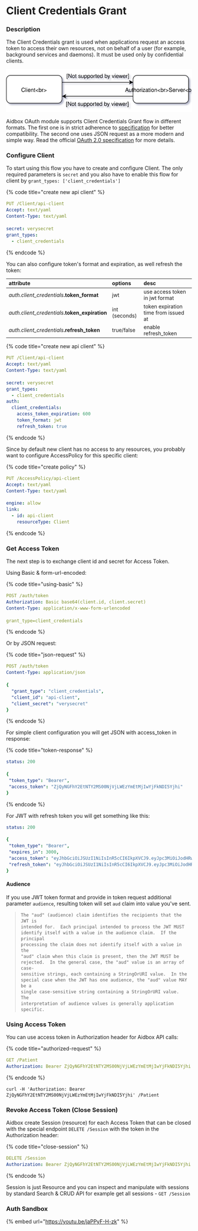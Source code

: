 # Client Credentials Grant

### Description

The Client Credentials grant is used when applications request an access token to access their own resources, not on behalf of a user \(for example, background services and daemons\). It must be used only by confidential clients.

![Basic scheme](../../.gitbook/assets/untitled-diagram.svg)

Aidbox OAuth module supports Client Credentials Grant flow in different formats. The first one is in strict adherence to [specification](https://tools.ietf.org/html/rfc6749#section-4.4.2) for better compatibility. The second one uses JSON request as a more modern and simple way. Read the official [OAuth 2.0 specification](https://tools.ietf.org/html/rfc6749#section-4.4) for more details.

### Configure Client

To start using this flow you have to create and configure Client. The only required parameters is `secret` and you also have to enable this flow for client by `grant_types: ['client_credentials']`

{% code title="create new api client" %}
```yaml
PUT /Client/api-client
Accept: text/yaml
Content-Type: text/yaml

secret: verysecret
grant_types:
  - client_credentials
```
{% endcode %}

You can also configure token's format and expiration, as well refresh the token:

| attribute | options | desc |
| :--- | :--- | :--- |
| _auth.client\_credentials_**.token\_format** | jwt | use access token in jwt format |
| _auth.client\_credentials_**.token\_expiration** | int \(seconds\) | token expiration time from issued at |
| _auth.client\_credentials_**.refresh\_token** | true/false | enable refresh\_token |

{% code title="create new api client" %}
```yaml
PUT /Client/api-client
Accept: text/yaml
Content-Type: text/yaml

secret: verysecret
grant_types:
  - client_credentials
auth:
  client_credentials:
    access_token_expiration: 600
    token_format: jwt
    refresh_token: true
```
{% endcode %}

Since by default new client has no access to any resources, you probably want to configure AccessPolicy for this specific client:

{% code title="create policy" %}
```yaml
PUT /AccessPolicy/api-client
Accept: text/yaml
Content-Type: text/yaml

engine: allow
link:
  - id: api-client
    resourceType: Client
```
{% endcode %}

### Get Access Token

The next step is to exchange client id and secret for Access Token.

Using Basic & form-url-encoded:

{% code title="using-basic" %}
```yaml
POST /auth/token
Authorization: Basic base64(client.id, client.secret)
Content-Type: application/x-www-form-urlencoded

grant_type=client_credentials
```
{% endcode %}

Or by JSON request:

{% code title="json-request" %}
```yaml
POST /auth/token
Content-Type: application/json

{
  "grant_type": "client_credentials",
  "client_id": "api-client",
  "client_secret": "verysecret"
}
```
{% endcode %}

For simple client configuration you will get JSON with access\_token in response:

{% code title="token-response" %}
```yaml
status: 200

{
 "token_type": "Bearer",
 "access_token": "ZjQyNGFhY2EtNTY2MS00NjVjLWEzYmEtMjIwYjFkNDI5Yjhi"
}
```
{% endcode %}

For JWT with refresh token you will get something like this:

```yaml
status: 200

{
 "token_type": "Bearer",
 "expires_in": 3000,
 "access_token": "eyJhbGciOiJSUzI1NiIsInR5cCI6IkpXVCJ9.eyJpc3MiOiJodHRwOi8vbG9jYWxob3N0OjgwODEiLCJzdWIiOiJhdXRoLWNsaWVudCIsImlhdCI6MTU1NDQ3MDA3NCwianRpIjoiOWJlMTY1YzMtOTQzZS00NGU0LTkxMWEtYzk1OGY3MWRhMTdkIiwiYXVkIjoiaHR0cDovL3Jlc291cmNlLnNlcnZlci5jb20iLCJleHAiOjE1NTQ0NzMwNzR9.cR9N1Z-pKidENTrtYu5aVADRzAigZM6RvoFAzbeLkBecRcY03j4VVXnqRG1yJo744FvJ0qfetHQ2JTSQFxLrtQ",
 "refresh_token": "eyJhbGciOiJSUzI1NiIsInR5cCI6IkpXVCJ9.eyJpc3MiOiJodHRwOi8vbG9jYWxob3N0OjgwODEiLCJzdWIiOiJhdXRoLWNsaWVudCIsImp0aSI6IjliZTE2NWMzLTk0M2UtNDRlNC05MTFhLWM5NThmNzFkYTE3ZCIsInR5cCI6InJlZnJlc2gifQ.lsxtjkW0MVku4lh1W-vOEz-4wJjRN-Dkmbt2NpjezPAGj-z7FBGVyKVfH8Q0nY0smuvUnkXEAxajIb_zZdXQtw"
}
```

#### Audience

If you use JWT token format and provide in token request additional parameter `audience`, resulting token will set `aud` claim into value you've sent. 

> ```text
> The "aud" (audience) claim identifies the recipients that the JWT is
> intended for.  Each principal intended to process the JWT MUST
> identify itself with a value in the audience claim.  If the principal
> processing the claim does not identify itself with a value in the
> "aud" claim when this claim is present, then the JWT MUST be
> rejected.  In the general case, the "aud" value is an array of case-
> sensitive strings, each containing a StringOrURI value.  In the
> special case when the JWT has one audience, the "aud" value MAY be a
> single case-sensitive string containing a StringOrURI value.  The
> interpretation of audience values is generally application specific.
> ```

### Using Access Token

You can use access token in Authorization header for Aidbox API calls:

{% code title="authorized-request" %}
```yaml
GET /Patient
Authorization: Bearer ZjQyNGFhY2EtNTY2MS00NjVjLWEzYmEtMjIwYjFkNDI5Yjhi
```
{% endcode %}

```text
curl -H 'Authorization: Bearer ZjQyNGFhY2EtNTY2MS00NjVjLWEzYmEtMjIwYjFkNDI5Yjhi' /Patient
```

### Revoke Access Token \(Close Session\)

Aidbox create  Session \(resource\) for each Access Token that can be closed with the special endpoint `DELETE /Session` with the token in the Authorization header:

{% code title="close-session" %}
```yaml
DELETE /Session
Authorization: Bearer ZjQyNGFhY2EtNTY2MS00NjVjLWEzYmEtMjIwYjFkNDI5Yjhi
```
{% endcode %}

Session is just Resource and you can inspect and manipulate with sessions by standard Search & CRUD API for example get all sessions - `GET /Session`

### Auth Sandbox

{% embed url="https://youtu.be/jaPPyF-H-zk" %}




